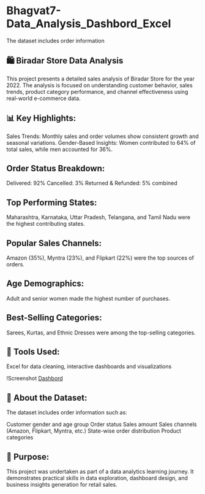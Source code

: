 # Bhagvat7-Data_Analysis_Dashbord_Excel
The dataset includes order information 

## 🛍️ Biradar Store Data Analysis
This project presents a detailed sales analysis of Biradar Store for the year 2022. The analysis is focused on understanding customer behavior, sales trends, product category performance, and channel effectiveness using real-world e-commerce data.

## 📊 Key Highlights:
Sales Trends: Monthly sales and order volumes show consistent growth and seasonal variations.
Gender-Based Insights:
Women contributed to 64% of total sales, while men accounted for 36%.

## Order Status Breakdown:

Delivered: 92%
Cancelled: 3%
Returned & Refunded: 5% combined

## Top Performing States:

Maharashtra, Karnataka, Uttar Pradesh, Telangana, and Tamil Nadu were the highest contributing states.

## Popular Sales Channels:

Amazon (35%), Myntra (23%), and Flipkart (22%) were the top sources of orders.

## Age Demographics:

Adult and senior women made the highest number of purchases.

## Best-Selling Categories:

Sarees, Kurtas, and Ethnic Dresses were among the top-selling categories.

## 🧰 Tools Used:
Excel for data cleaning, interactive dashboards and visualizations

!Screenshot [Dashbord](https://github.com/Bhagvat7/Bhagvat7-Data_Analysis_Dashbord_Excel/blob/main/Biradar%20store%20report%20.png)

## 📁 About the Dataset:
The dataset includes order information such as:

Customer gender and age group
Order status
Sales amount
Sales channels (Amazon, Flipkart, Myntra, etc.)
State-wise order distribution
Product categories

## 📌 Purpose:
This project was undertaken as part of a data analytics learning journey. It demonstrates practical skills in data exploration, dashboard design, and business insights generation for retail sales.


